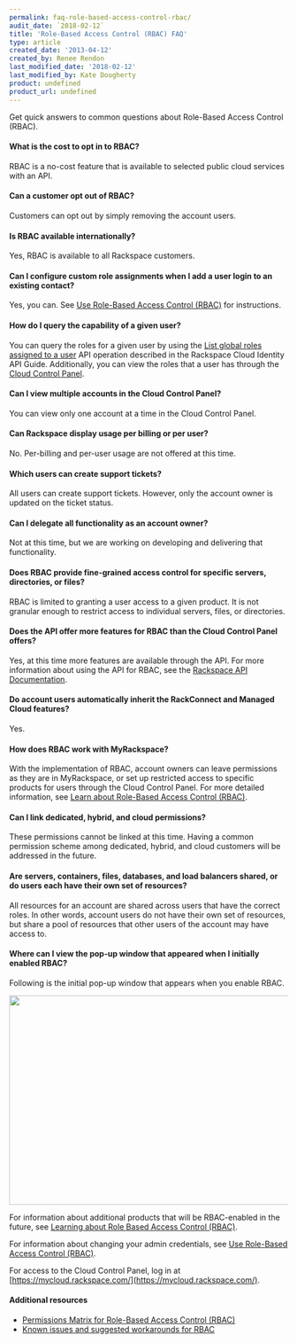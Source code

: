 ```yaml
---
permalink: faq-role-based-access-control-rbac/
audit_date: `2018-02-12`
title: 'Role-Based Access Control (RBAC) FAQ'
type: article
created_date: '2013-04-12'
created_by: Renee Rendon
last_modified_date: '2018-02-12'
last_modified_by: Kate Dougherty
product: undefined
product_url: undefined
---
```


Get quick answers to common questions about Role-Based Access Control (RBAC).

#### What is the cost to opt in to RBAC?

RBAC is a no-cost feature that is available to selected public cloud services
with an API.

#### Can a customer opt out of RBAC?

Customers can opt out by simply removing the account users.

#### Is RBAC available internationally?

Yes, RBAC is available to all Rackspace customers.

#### Can I configure custom role assignments when I add a user login to an existing contact?

Yes, you can. See [Use Role-Based Access Control (RBAC)](/how-to/managing-role-based-access-control-rbac) for
instructions.

#### How do I query the capability of a given user?

You can query the roles for a given user by using the [List global roles assigned to a user](https://developer.rackspace.com/docs/cloud-identity/v2/api-reference/role-operations/#list-global-roles-assigned-to-a-user) API operation described in the Rackspace Cloud Identity API Guide. Additionally, you can view the roles that a user has through the [Cloud Control Panel](http://mycloud.rackspace.com).

#### Can I view multiple accounts in the Cloud Control Panel?

You can view only one account at a time in the Cloud Control Panel.

#### Can Rackspace display usage per billing or per user?

No. Per-billing and per-user usage are not offered at this time.

#### Which users can create support tickets?

All users can create support tickets. However, only the account owner is
updated on the ticket status.

#### Can I delegate all functionality as an account owner?

Not at this time, but we are working on developing and delivering that
functionality.

#### Does RBAC provide fine-grained access control for specific servers, directories, or files?

RBAC is limited to granting a user access to a given product. It is
not granular enough to restrict access to individual servers, files, or
directories.

#### Does the API offer more features for RBAC than the Cloud Control Panel offers?

Yes, at this time more features are available through the API. For more
information about using the API for RBAC, see the [Rackspace API Documentation](https://developer.rackspace.com/docs/).

#### Do account users automatically inherit the RackConnect and Managed Cloud features?

Yes.

#### How does RBAC work with MyRackspace?

With the implementation of RBAC, account owners can leave permissions as
they are in MyRackspace, or set up restricted access to specific products
for users through the Cloud Control Panel. For more detailed information,
see [Learn about Role-Based Access Control (RBAC)](/how-to/overview-role-based-access-control-rbac/).

#### Can I link dedicated, hybrid, and cloud permissions?

These permissions cannot be linked at this time. Having a common
permission scheme among dedicated, hybrid, and cloud customers will be
addressed in the future.

#### Are servers, containers, files, databases, and load balancers shared, or do users each have their own set of resources?

All resources for an account are shared across users that have the
correct roles. In other words, account users do not have their own set
of resources, but share a pool of resources that other users of the
account may have access to.

#### Where can I view the pop-up window that appeared when I initially enabled RBAC?

Following is the initial pop-up window that appears when you enable RBAC.

[<img src="{% asset_path general/faq-role-based-access-control-rbac/RBAC%20Initial%20PDF_0.png %}" width="526" height="378" />](https://8026b2e3760e2433679c-fffceaebb8c6ee053c935e8915a3fbe7.ssl.cf2.rackcdn.com/field/image/RBAC%20Initial%20PDF_0.png)

For information about additional products that will be RBAC-enabled in
the future, see [Learning about Role Based Access Control (RBAC)](/how-to/overview-role-based-access-control-rbac).

For information about changing your admin credentials, see [Use Role-Based Access Control (RBAC)](/how-to/managing-role-based-access-control-rbac).

For access to the Cloud Control Panel, log in at [https://mycloud.rackspace.com/](https://mycloud.rackspace.com/).

#### Additional resources

-  [Permissions Matrix for Role-Based Access Control (RBAC)](/how-to/permissions-matrix-for-role-based-access-control-rbac)
-  [Known issues and suggested workarounds for RBAC](/how-to/known-issues-and-suggested-workarounds-role-based-access-control-rbac)
